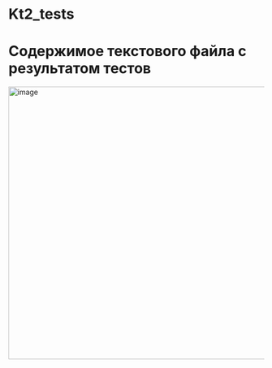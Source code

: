 # Kt2_tests

# Содержимое текстового файла с результатом тестов
<img width="1021" height="537" alt="image" src="https://github.com/user-attachments/assets/71f7d036-3e32-4a19-bff3-db6db2324afb" />

